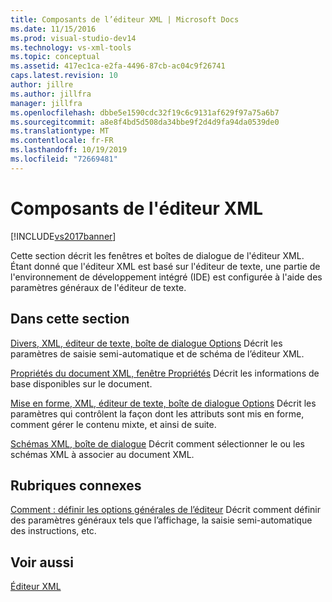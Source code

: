 ```yaml
---
title: Composants de l’éditeur XML | Microsoft Docs
ms.date: 11/15/2016
ms.prod: visual-studio-dev14
ms.technology: vs-xml-tools
ms.topic: conceptual
ms.assetid: 417ec1ca-e2fa-4496-87cb-ac04c9f26741
caps.latest.revision: 10
author: jillre
ms.author: jillfra
manager: jillfra
ms.openlocfilehash: dbbe5e1590cdc32f19c6c9131af629f97a75a6b7
ms.sourcegitcommit: a8e8f4bd5d508da34bbe9f2d4d9fa94da0539de0
ms.translationtype: MT
ms.contentlocale: fr-FR
ms.lasthandoff: 10/19/2019
ms.locfileid: "72669481"
---
```

# <a name="xml-editor-components"></a>Composants de l'éditeur XML
[!INCLUDE[vs2017banner](../includes/vs2017banner.md)]

Cette section décrit les fenêtres et boîtes de dialogue de l'éditeur XML. Étant donné que l'éditeur XML est basé sur l'éditeur de texte, une partie de l'environnement de développement intégré (IDE) est configurée à l'aide des paramètres généraux de l'éditeur de texte.

## <a name="in-this-section"></a>Dans cette section
 [Divers, XML, éditeur de texte, boîte de dialogue Options](../xml-tools/miscellaneous-xml-text-editor-options-dialog-box.md) Décrit les paramètres de saisie semi-automatique et de schéma de l’éditeur XML.

 [Propriétés du document XML, fenêtre Propriétés](../xml-tools/xml-document-properties-properties-window.md) Décrit les informations de base disponibles sur le document.

 [Mise en forme, XML, éditeur de texte, boîte de dialogue Options](../xml-tools/formatting-xml-text-editor-options-dialog-box.md) Décrit les paramètres qui contrôlent la façon dont les attributs sont mis en forme, comment gérer le contenu mixte, et ainsi de suite.

 [Schémas XML, boîte de dialogue](../xml-tools/xml-schemas-dialog-box.md) Décrit comment sélectionner le ou les schémas XML à associer au document XML.

## <a name="related-sections"></a>Rubriques connexes
 [Comment : définir les options générales de l’éditeur](https://msdn.microsoft.com/704e4a7b-2162-4bed-8a47-f4f6ffec98c2) Décrit comment définir des paramètres généraux tels que l’affichage, la saisie semi-automatique des instructions, etc.

## <a name="see-also"></a>Voir aussi
 [Éditeur XML](../xml-tools/xml-editor.md)
